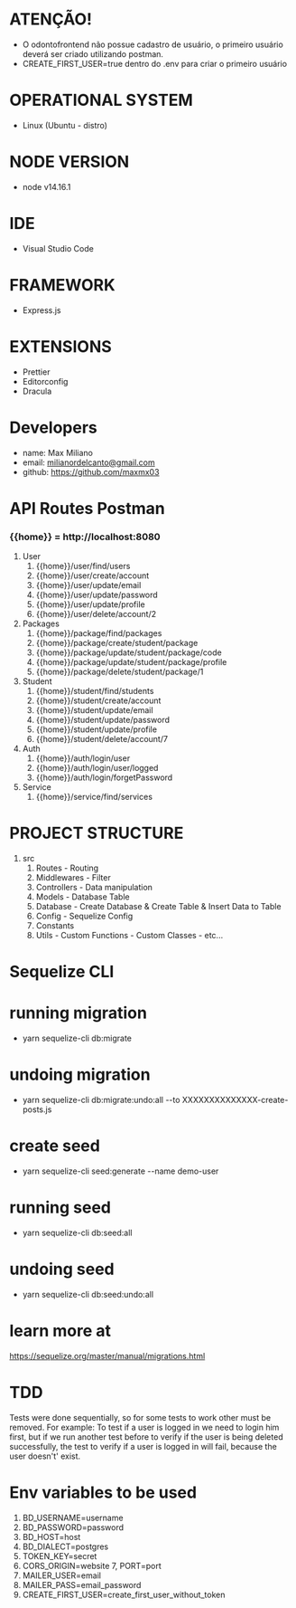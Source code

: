 # ATENÇÃO!
- O odontofrontend não possue cadastro de usuário, o primeiro usuário deverá ser criado utilizando postman.
- CREATE_FIRST_USER=true dentro do .env para criar o primeiro usuário

# OPERATIONAL SYSTEM
- Linux (Ubuntu - distro)

# NODE VERSION
- node v14.16.1

# IDE
- Visual Studio Code

# FRAMEWORK 
- Express.js

# EXTENSIONS
- Prettier
- Editorconfig
- Dracula

# Developers
- name: Max Miliano
- email: milianordelcanto@gmail.com
- github: https://github.com/maxmx03

# API Routes Postman
### {{home}} = http://localhost:8080
1. User
   1. {{home}}/user/find/users
   2. {{home}}/user/create/account
   3. {{home}}/user/update/email
   4. {{home}}/user/update/password
   5. {{home}}/user/update/profile
   6. {{home}}/user/delete/account/2
2. Packages
   1. {{home}}/package/find/packages
   2. {{home}}/package/create/student/package
   3. {{home}}/package/update/student/package/code
   4. {{home}}/package/update/student/package/profile
   5. {{home}}/package/delete/student/package/1
3. Student
   1. {{home}}/student/find/students
   2. {{home}}/student/create/account
   3. {{home}}/student/update/email
   4. {{home}}/student/update/password
   5. {{home}}/student/update/profile
   6. {{home}}/student/delete/account/7
4. Auth
   1. {{home}}/auth/login/user
   2. {{home}}/auth/login/user/logged
   3. {{home}}/auth/login/forgetPassword
5. Service
   1. {{home}}/service/find/services

# PROJECT STRUCTURE
1. src
   1. Routes - Routing
   2. Middlewares - Filter
   3. Controllers - Data manipulation
   4. Models - Database Table
   5. Database - Create Database & Create Table & Insert Data to Table
   6. Config - Sequelize Config
   7. Constants
   8. Utils - Custom Functions - Custom Classes - etc...

# Sequelize CLI
 
# running migration
- yarn sequelize-cli db:migrate

# undoing migration
- yarn sequelize-cli db:migrate:undo:all --to XXXXXXXXXXXXXX-create-posts.js

# create seed
- yarn sequelize-cli seed:generate --name demo-user

# running seed
- yarn sequelize-cli db:seed:all

# undoing seed
- yarn sequelize-cli db:seed:undo:all

# learn more at
https://sequelize.org/master/manual/migrations.html

# TDD
Tests were done sequentially, so for some tests to work other must be removed.
For example: To test if a user is logged in we need to login him first, but if we run another test before to verify if the user is being deleted successfully, the test to verify if a user is logged in will fail, because the user doesn't' exist.

# Env variables to be used

1. BD_USERNAME=username
2. BD_PASSWORD=password
3. BD_HOST=host
4. BD_DIALECT=postgres
5. TOKEN_KEY=secret
6. CORS_ORIGIN=website
7, PORT=port
8. MAILER_USER=email
9. MAILER_PASS=email_password
10. CREATE_FIRST_USER=create_first_user_without_token
